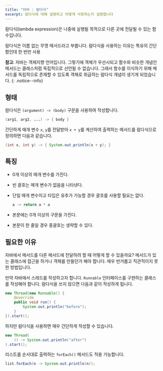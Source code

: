 ```yaml
---
title: "자바 : 람다식"
excerpt: 람다식에 대해 설명하고 어떻게 사용하는지 설명합니다
---
```


람다식(lambda expression)은 나중에 실행될 목적으로 다른 곳에 전달될 수 있는 함수입니다.

람다식은 이름 없는 무명 메서드라고 부릅니다. 람다식을 사용하는 이유는 특유의 간단함인데 한 번만 사용

**참고**: 자바는 객체지향 언어입니다. 그렇기에 객체가 우선시되고 함수와 비슷한 개념인 메서드는 클래스처럼 독립적으로 선언될 수 없습니다. 그래서 함수를 이식하기 위해 메서드를 독립적으로 존재할 수 있도록 객체로 취급하는 람다식 개념이 생기게 되었습니다.
{: .notice--info}

## 형태

람다식은 `(argument) -> (body)` 구문을 사용하여 작성합니다.

```java
(arg1, arg2, ...) -> { body }
```

간단하게 매개 변수 `x`, `y`를 전달받아 `x + y`를 계산하여 출력하는 메서드를 람다식으로 정의하면 다음과 같습니다.

```java
(int x, int y) -> { System.out.println(x + y); }
```

## 특징

- 0개 이상의 매개 변수를 가진다.
- 빈 괄호는 매개 변수가 없음을 나타낸다.
- 단일 매개 변수이고 타입은 유추가 가능할 경우 괄호를 사용할 필요는 없다.

  ```java
  a -> return a * a
  ```

- 본문에는 0개 이상의 구문을 가진다.
- 본문이 한 줄일 경우 중괄호는 생략할 수 있다.

## 필요한 이유

자바에서 메서드를 다른 메서드에 전달하려 할 때 어떻게 할 수 있을까요? 메서드가 있는 클래스에 접근을 하거나 객체를 만들던가 해야 합니다. 매우 번거롭고 직관적이지 못한 방법입니다.

만약 자바에서 스레드를 작성하고자 합니다. `Runnable` 인터페이스를 구현하는 클래스를 작성해야 합니다. 람다식을 쓰지 않으면 다음과 같이 작성하게 됩니다.

```java
new Thread(new Runnable() {
    @override
    public void run() {
        System.out.println("before");
    }
}).start();
```

하지만 람다식을 사용하면 매우 간단하게 작성할 수 있습니다.

```java
new Thread(
    () -> System.out.println("after")
).start();
```

리스트를 순서대로 출력하는 `forEach()` 메서드도 적용 가능합니다.

```java
list.forEach(n -> System.out.println(n));
```
